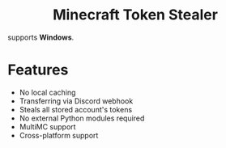 <h1 align="center">Minecraft Token Stealer</h1>

supports **Windows**.

# Features
 - No local caching
 - Transferring via Discord webhook
 - Steals all stored account's tokens
 - No external Python modules required
 - MultiMC support
 - Cross-platform support
